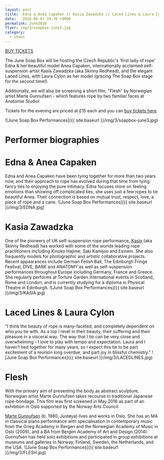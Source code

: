 ```yaml
---
layout: post
title:  Edna & Anea Capaken // Kasia Zawadzka // Laced Lines & Laura Cylon // Flesh
date:   2016-06-03 19:30 +0000
permalink: June2016
flyer: img/3/soapbox-june1.jpg
category:
  - shows
---
```


[BUY TICKETS](https://www.tickettailor.com/checkout/view-event/id/55589/chk/f4cf)

The June Soap Box will be hosting the Czech Republic's 'first lady of rope' Edna & her beautiful model Anea Capaken, internationally acclaimed self-suspension artist Kasia Zawadzka (aka Skinny Redhead), and the elegant Laced Lines, with Laura Cylon as her model (gracing The Soap Box stage for the second time!).

Additionally, we will also be screening a short film, "Flesh" by Norwegian artist Marte Gunnufsen - which features rope by two familiar faces at Anatomie Studio!

Tickets for the evening are priced at £15 each and you can [buy tickets here](https://www.tickettailor.com/checkout/view-event/id/55589/chk/f4cf).

![June Soap Box Performances]({{ site.baseurl }}/img/3/soapbox-june3.jpg)

# Performer biographies

# Edna & Anea Capaken

Edna and Anea Capaken have been tying together for more than two years now, and their approach to rope has evolved during that time from tying fancy ties to enjoying the pure intimacy. Edna focuses more on feeling emotions than showing off complicated ties, she uses just a few ropes to tie beautiful Anea. Their connection is based on mutual trust, respect, love, a piece of rope and a cane.
![June Soap Box Performances]({{ site.baseurl }}/img/3/EDNA.jpg)

# Kasia Zawadzka

One of the pioneers of UK self-suspension rope performance, [Kasia](http://skinny-art.com) (aka Skinny Redhead) has worked with some of the worlds leading rope practitioners including Kinoko Hajime, Saki Kamijoo and Esinem. She also frequently models for photographic and artistic collaborative projects. Recent appearances include German Fetish Ball, The Edinburgh Fringe Festival, DIVE, BARK and ANATOMY as well as self-suspension performances throughout Europe including Germany, France and Greece. She regularly performs at Torture Garden international events in Scotland, Rome and  London, and is currently studying for a diploma in Physical Theatre in Edinburgh.
![June Soap Box Performances]({{ site.baseurl }}/img/3/KASIA.jpg)

# Laced Lines & Laura Cylon

"I think the beauty of rope is many-faceted, and completely dependent on who you tie with. As a top I revel in their beauty, their suffering and their pleasure in a visceral way. The way that I tie can be very close and overwhelming - I love to play with tempo and expectation.
Laura and I haven’t tied together for many years, so I expect this tie to be part excitement of a reunion long overdue, and part joy in blissful chemistry."
![June Soap Box Performances]({{ site.baseurl }}/img/3/LACEDLINES.jpg)

# Flesh

With the primary aim of presenting the body as abstract sculpture, Norwegian artist Marte Gunnufsen takes recourse in traditional Japanese rope-bondage. This film was first screened in May 2016 as part of an exhibition in Oslo supported by the Norway Arts Council.

[Marte Gunnufsen](http://martegunnufsen.com/) (b. 1980, Justøya) lives and works in Oslo. She has an MA in classical piano performance with specialisation in contemporary music from the Grieg Academy in Bergen and the Norwegian Academy of Music in Oslo (2009), and a BA from Bergen Academy of Art and Design (2014). Gunnufsen has held solo exhibitions and participated in group exhibitions at museums and galleries in Norway, Finland, Sweden, the Netherlands, and the USA.
![June Soap Box Performances]({{ site.baseurl }}/img/3/FLESH.jpg)
